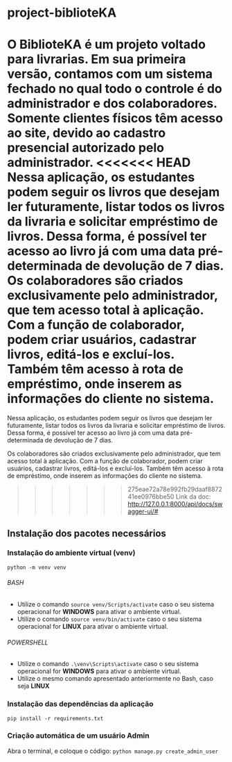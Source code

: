 # project-biblioteKA

O BiblioteKA é um projeto voltado para livrarias. Em sua primeira versão, contamos com um sistema fechado no qual todo o controle é do administrador e dos colaboradores. Somente clientes físicos têm acesso ao site, devido ao cadastro presencial autorizado pelo administrador.
<<<<<<< HEAD
Nessa aplicação, os estudantes podem seguir os livros que desejam ler futuramente, listar todos os livros da livraria e solicitar empréstimo de livros. Dessa forma, é possível ter acesso ao livro já com uma data pré-determinada de devolução de 7 dias.
Os colaboradores são criados exclusivamente pelo administrador, que tem acesso total à aplicação. Com a função de colaborador, podem criar usuários, cadastrar livros, editá-los e excluí-los. Também têm acesso à rota de empréstimo, onde inserem as informações do cliente no sistema.
=======

Nessa aplicação, os estudantes podem seguir os livros que desejam ler futuramente, listar todos os livros da livraria e solicitar empréstimo de livros. Dessa forma, é possível ter acesso ao livro já com uma data pré-determinada de devolução de 7 dias.

Os colaboradores são criados exclusivamente pelo administrador, que tem acesso total à aplicação. Com a função de colaborador, podem criar usuários, cadastrar livros, editá-los e excluí-los. Também têm acesso à rota de empréstimo, onde inserem as informações do cliente no sistema.

>>>>>>> 275eae72a78e992fb29daaf887241ee0976bbe50
Link da doc: http://127.0.0.1:8000/api/docs/swagger-ui/#

## Instalação dos pacotes necessários

### Instalação do ambiente virtual (venv)

`python -m venv venv`

###### BASH

- Utilize o comando `source venv/Scripts/activate` caso o seu sistema operacional for **WINDOWS** para ativar o ambiente virtual.
- Utilize o comando `source venv/bin/activate` caso o seu sistema operacional for **LINUX** para ativar o ambiente virtual.

###### POWERSHELL

- Utilize o comando `.\venv\Scripts\activate` caso o seu sistema operacional for **WINDOWS** para ativar o ambiente virtual.
- Utilize o mesmo comando apresentado anteriormente no Bash, caso seja **LINUX**

### Instalação das dependências da aplicação

`pip install -r requirements.txt`

### Criação automática de um usuário Admin

Abra o terminal, e coloque o código:
`python manage.py create_admin_user`
